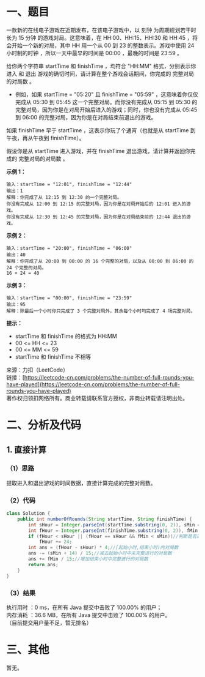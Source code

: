 # 一、题目
一款新的在线电子游戏在近期发布，在该电子游戏中，以 刻钟 为周期规划若干时长为 15 分钟 的游戏对局。这意味着，在 HH:00、HH:15、HH:30 和 HH:45 ，将会开始一个新的对局，其中 HH 用一个从 00 到 23 的整数表示。游戏中使用 24 小时制的时钟 ，所以一天中最早的时间是 00:00 ，最晚的时间是 23:59 。    
   
给你两个字符串 startTime 和 finishTime ，均符合 "HH:MM" 格式，分别表示你 进入 和 退出 游戏的确切时间，请计算在整个游戏会话期间，你完成的 完整对局的对局数 。   
- 例如，如果 startTime = "05:20" 且 finishTime = "05:59" ，这意味着你仅仅完成从 05:30 到 05:45 这一个完整对局。而你没有完成从 05:15 到 05:30 的完整对局，因为你是在对局开始后进入的游戏；同时，你也没有完成从 05:45 到 06:00 的完整对局，因为你是在对局结束前退出的游戏。
       
       
如果 finishTime 早于 startTime ，这表示你玩了个通宵（也就是从 startTime 到午夜，再从午夜到 finishTime）。     
    
假设你是从 startTime 进入游戏，并在 finishTime 退出游戏，请计算并返回你完成的 完整对局的对局数 。    
     
**示例 1：**    
```
输入：startTime = "12:01", finishTime = "12:44"
输出：1
解释：你完成了从 12:15 到 12:30 的一个完整对局。
你没有完成从 12:00 到 12:15 的完整对局，因为你是在对局开始后的 12:01 进入的游戏。
你没有完成从 12:30 到 12:45 的完整对局，因为你是在对局结束前的 12:44 退出的游戏。
```
**示例 2：**   
```
输入：startTime = "20:00", finishTime = "06:00"
输出：40
解释：你完成了从 20:00 到 00:00 的 16 个完整的对局，以及从 00:00 到 06:00 的 24 个完整的对局。
16 + 24 = 40
```
**示例 3：**    
```
输入：startTime = "00:00", finishTime = "23:59"
输出：95
解释：除最后一个小时你只完成了 3 个完整对局外，其余每个小时均完成了 4 场完整对局。
```
**提示：**   
- startTime 和 finishTime 的格式为 HH:MM
- 00 <= HH <= 23
- 00 <= MM <= 59
- startTime 和 finishTime 不相等
    
    
来源：力扣（LeetCode）     
链接：[https://leetcode-cn.com/problems/the-number-of-full-rounds-you-have-played](https://leetcode-cn.com/problems/the-number-of-full-rounds-you-have-played)    
著作权归领扣网络所有。商业转载请联系官方授权，非商业转载请注明出处。    
# 二、分析及代码    
## 1. 直接计算
### （1）思路
提取进入和退出游戏的时间数据，直接计算完成的完整对局数。     
### （2）代码
```java
class Solution {
    public int numberOfRounds(String startTime, String finishTime) {
        int sHour = Integer.parseInt(startTime.substring(0, 2)), sMin = Integer.parseInt(startTime.substring(3, 5));//起始小时、分钟
        int fHour = Integer.parseInt(finishTime.substring(0, 2)), fMin = Integer.parseInt(finishTime.substring(3, 5));//结束小时、分钟
        if (fHour < sHour || (fHour == sHour && fMin < sMin))//判断是否通宵
            fHour += 24;
        int ans = (fHour - sHour) * 4;//[起始小时,结束小时)内对局数
        ans -= (sMin + 14) / 15;//减去起始小时中未完整进行的对局数
        ans += fMin / 15;//增加结束小时中完整进行的对局数
        return ans;        
    }
}
```
### （3）结果
执行用时 ：0 ms，在所有 Java 提交中击败了 100.00% 的用户；    
内存消耗 ：36.6 MB，在所有 Java 提交中击败了 100.00% 的用户。      
（目前提交用户量不足，暂无排名）       
# 三、其他
暂无。  
